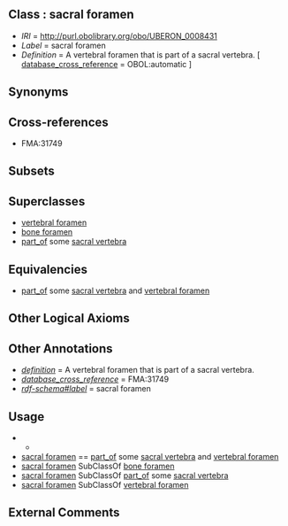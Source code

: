 
## Class : sacral foramen

 * *IRI* = http://purl.obolibrary.org/obo/UBERON_0008431
 * *Label* = sacral foramen
 * *Definition* = A vertebral foramen that is part of a sacral vertebra. [ [database_cross_reference](../../ef/oboInOwl#hasDbXref.md) = OBOL:automatic ]

## Synonyms


## Cross-references

 * FMA:31749

## Subsets


## Superclasses

 * [vertebral foramen](../../UBERON/31/UBERON_0001131.md)
 * [bone foramen](../../UBERON/44/UBERON_0005744.md)
 * [part_of](../../BFO/50/BFO_0000050.md) some [sacral vertebra](../../UBERON/94/UBERON_0001094.md)

## Equivalencies

 * [part_of](../../BFO/50/BFO_0000050.md) some [sacral vertebra](../../UBERON/94/UBERON_0001094.md) and [vertebral foramen](../../UBERON/31/UBERON_0001131.md)

## Other Logical Axioms


## Other Annotations

 * *[definition](../../IAO/15/IAO_0000115.md)* = A vertebral foramen that is part of a sacral vertebra.
 * *[database_cross_reference](../../ef/oboInOwl#hasDbXref.md)* = FMA:31749
 * *[rdf-schema#label](../../el/rdf-schema#label.md)* = sacral foramen

## Usage

 * -
 * [sacral foramen](../../UBERON/31/UBERON_0008431.md) == [part_of](../../BFO/50/BFO_0000050.md) some [sacral vertebra](../../UBERON/94/UBERON_0001094.md) and [vertebral foramen](../../UBERON/31/UBERON_0001131.md)
 * [sacral foramen](../../UBERON/31/UBERON_0008431.md) SubClassOf [bone foramen](../../UBERON/44/UBERON_0005744.md)
 * [sacral foramen](../../UBERON/31/UBERON_0008431.md) SubClassOf [part_of](../../BFO/50/BFO_0000050.md) some [sacral vertebra](../../UBERON/94/UBERON_0001094.md)
 * [sacral foramen](../../UBERON/31/UBERON_0008431.md) SubClassOf [vertebral foramen](../../UBERON/31/UBERON_0001131.md)

## External Comments

